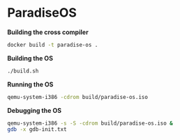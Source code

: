 # ParadiseOS

**Building the cross compiler**

``` sh
docker build -t paradise-os .
```

**Building the OS**

``` sh
./build.sh
```

**Running the OS**

``` sh
qemu-system-i386 -cdrom build/paradise-os.iso
```

**Debugging the OS**

``` sh
qemu-system-i386 -s -S -cdrom build/paradise-os.iso &
gdb -x gdb-init.txt
```
